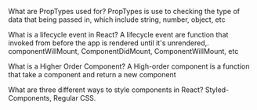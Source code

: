 What are PropTypes used for?
PropTypes is use to checking the type of data that being passed in, which include string, number, object, etc

What is a lifecycle event in React?
A lifecycle event are function that invoked from before the app is rendered until it's unrendered,. componentWillMount, ComponentDidMount, ComponentWillMount, etc

What is a Higher Order Component?
A High-order component is a function that take a component and return a new component

What are three different ways to style components in React?
Styled-Components, Regular CSS.